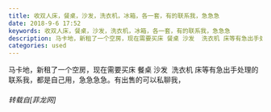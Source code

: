 ```yaml
---
title: 收双人床，餐桌，沙发，洗衣机，冰箱，各一套，有的联系我，急急急
date: 2018-9-6 17:52
keywords: 收双人床，餐桌，沙发，洗衣机，冰箱，各一套，有的联系我，急急急
description: 马卡地，新租了一个空房，现在需要买床 餐桌 沙发  洗衣机 床等有急出手处理的联系我，都是自己用，急急急急。有出售的可以私聊我，
categories: used
---
```

<td class="t_f" id="postmessage_1742031">

马卡地，新租了一个空房，现在需要买床 餐桌 沙发  洗衣机 床等有急出手处理的联系我，都是自己用，急急急急。有出售的可以私聊我，</td>
###### 转载自[菲龙网]